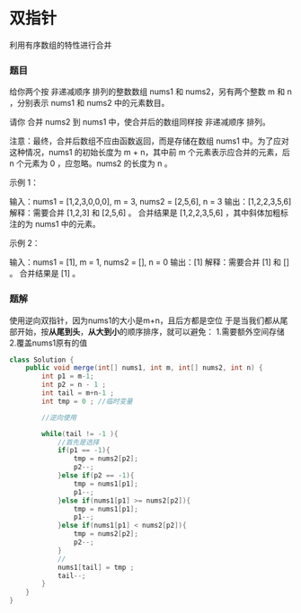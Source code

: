 # 双指针
利用有序数组的特性进行合并

### 题目
给你两个按 非递减顺序 排列的整数数组 nums1 和 nums2，另有两个整数 m 和 n ，分别表示 nums1 和 nums2 中的元素数目。

请你 合并 nums2 到 nums1 中，使合并后的数组同样按 非递减顺序 排列。

注意：最终，合并后数组不应由函数返回，而是存储在数组 nums1 中。为了应对这种情况，nums1 的初始长度为 m + n，其中前 m 个元素表示应合并的元素，后 n 个元素为 0 ，应忽略。nums2 的长度为 n 。

 

示例 1：

输入：nums1 = [1,2,3,0,0,0], m = 3, nums2 = [2,5,6], n = 3
输出：[1,2,2,3,5,6]
解释：需要合并 [1,2,3] 和 [2,5,6] 。
合并结果是 [1,2,2,3,5,6] ，其中斜体加粗标注的为 nums1 中的元素。

示例 2：

输入：nums1 = [1], m = 1, nums2 = [], n = 0
输出：[1]
解释：需要合并 [1] 和 [] 。
合并结果是 [1] 。

### 题解
使用逆向双指针，因为nums1的大小是m+n，且后方都是空位
于是当我们都从尾部开始，按**从尾到头**，**从大到小**的顺序排序，就可以避免：
1.需要额外空间存储
2.覆盖nums1原有的值


```Java
class Solution {
    public void merge(int[] nums1, int m, int[] nums2, int n) {
        int p1 = m-1;
        int p2 = n - 1 ;
        int tail = m+n-1 ;
        int tmp = 0 ; //临时变量

        //逆向使用

        while(tail != -1 ){
            //首先是选择
            if(p1 == -1){
                tmp = nums2[p2];
                p2--;
            }else if(p2 == -1){
                tmp = nums1[p1];
                p1--;
            }else if(nums1[p1] >= nums2[p2]){
                tmp = nums1[p1];
                p1--;
            }else if(nums1[p1] < nums2[p2]){
                tmp = nums2[p2];
                p2--;
            }
            //
            nums1[tail] = tmp ; 
            tail--;
        }
    }
}
```
